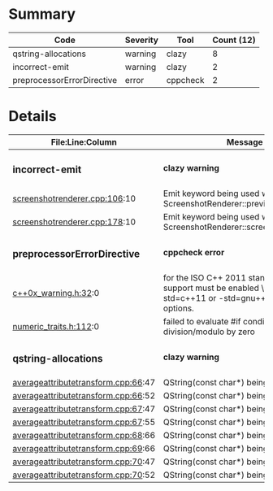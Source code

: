 # Summary
| Code | Severity | Tool | Count (12) |
|---|---|---|---|
| qstring-allocations | warning | clazy | 8 |
| incorrect-emit | warning | clazy | 2 |
| preprocessorErrorDirective | error | cppcheck | 2 |
# Details
| File:Line:Column | Message |
|---|---|
| <h3>incorrect-emit</h3> | <h4>clazy warning</h4> |
| [screenshotrenderer.cpp:106](https://github.com/graphia-app/graphia/blob/master/source/app/rendering/screenshotrenderer.cpp#L106 "source/app/rendering/screenshotrenderer.cpp:106"):10 | Emit keyword being used with non-signal ScreenshotRenderer::previewComplete |
| [screenshotrenderer.cpp:178](https://github.com/graphia-app/graphia/blob/master/source/app/rendering/screenshotrenderer.cpp#L178 "source/app/rendering/screenshotrenderer.cpp:178"):10 | Emit keyword being used with non-signal ScreenshotRenderer::screenshotComplete |
| <h3>preprocessorErrorDirective</h3> | <h4>cppcheck error</h4> |
| [c++0x_warning.h:32](https://github.com/graphia-app/graphia/blob/master//usr/include/c++/10/bits/c++0x_warning.h#L32 "/usr/include/c++/10/bits/c++0x_warning.h:32"):0 | for the ISO C++ 2011 standard. This support must be enabled \\012with the -std=c++11 or -std=gnu++11 compiler options. |
| [numeric_traits.h:112](https://github.com/graphia-app/graphia/blob/master//usr/include/c++/10/ext/numeric_traits.h#L112 "/usr/include/c++/10/ext/numeric_traits.h:112"):0 | failed to evaluate #if condition, division/modulo by zero |
| <h3>qstring-allocations</h3> | <h4>clazy warning</h4> |
| [averageattributetransform.cpp:66](https://github.com/graphia-app/graphia/blob/master/source/app/transform/transforms/averageattributetransform.cpp#L66 "source/app/transform/transforms/averageattributetransform.cpp:66"):47 | QString(const char*) being called |
| [averageattributetransform.cpp:66](https://github.com/graphia-app/graphia/blob/master/source/app/transform/transforms/averageattributetransform.cpp#L66 "source/app/transform/transforms/averageattributetransform.cpp:66"):52 | QString(const char*) being called |
| [averageattributetransform.cpp:67](https://github.com/graphia-app/graphia/blob/master/source/app/transform/transforms/averageattributetransform.cpp#L67 "source/app/transform/transforms/averageattributetransform.cpp:67"):47 | QString(const char*) being called |
| [averageattributetransform.cpp:67](https://github.com/graphia-app/graphia/blob/master/source/app/transform/transforms/averageattributetransform.cpp#L67 "source/app/transform/transforms/averageattributetransform.cpp:67"):55 | QString(const char*) being called |
| [averageattributetransform.cpp:68](https://github.com/graphia-app/graphia/blob/master/source/app/transform/transforms/averageattributetransform.cpp#L68 "source/app/transform/transforms/averageattributetransform.cpp:68"):66 | QString(const char*) being called |
| [averageattributetransform.cpp:69](https://github.com/graphia-app/graphia/blob/master/source/app/transform/transforms/averageattributetransform.cpp#L69 "source/app/transform/transforms/averageattributetransform.cpp:69"):66 | QString(const char*) being called |
| [averageattributetransform.cpp:70](https://github.com/graphia-app/graphia/blob/master/source/app/transform/transforms/averageattributetransform.cpp#L70 "source/app/transform/transforms/averageattributetransform.cpp:70"):47 | QString(const char*) being called |
| [averageattributetransform.cpp:70](https://github.com/graphia-app/graphia/blob/master/source/app/transform/transforms/averageattributetransform.cpp#L70 "source/app/transform/transforms/averageattributetransform.cpp:70"):52 | QString(const char*) being called |
